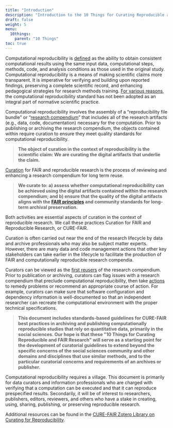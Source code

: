 ```yaml
---
title: "Introduction"
description: "Introduction to the 10 Things for Curating Reproducible and FAIR Research"
draft: false
weight: 5
menu:
  10things:
    parent: "10 Things"
toc: true
---
```

Computational reproducibility is [defined](https://www.nap.edu/catalog/25303/reproducibility-and-replicability-in-science) as the ability to obtain consistent computational results using the same input data, computational steps, methods, code, and analysis conditions as those used in the original study. Computational reproducibility is a means of making scientific claims more transparent. It is imperative for verifying and building upon reported findings, preserving a complete scientific record, and enhancing pedagogical strategies for research methods training. [For various reasons](https://doi.org/10.15497/RDA00063), the computational reproducibility standard has not been adopted as an integral part of normative scientific practice.

Computational reproducibility involves the assembly of a “reproducibility file bundle” or “[research compendium](https://research-compendium.science/)” that includes all of the research artifacts (e.g., data, code, documentation) necessary for the computation. Prior to publishing or archiving the research compendium, the objects contained within require curation to ensure they meet quality standards for computational reproducibility.

> **The object of curation in the context of reproducibility is the scientific claim: We are curating the digital artifacts that underlie the claim.**

[Curation](http://hdl.handle.net/2142/3493) for FAIR and reproducible research is the process of reviewing and enhancing a research compendium for long term reuse.

> **We curate to: a) assess whether computational reproducibility can be achieved using the digital artifacts contained within the research compendium; and b) ensure that the quality of the digital artifacts aligns with the [FAIR principles](https://www.go-fair.org/fair-principles/) and community standards for long-term archival preservation.**

Both activities are essential aspects of curation in the context of reproducible research. We call these practices Curation for FAIR and Reproducible Research, or CURE-FAIR.

Curation is often carried out near the end of the research lifecycle by data and archive professionals who may also be subject matter experts. However, there are many data and code management actions that other key stakeholders can take earlier in the lifecycle to facilitate the production of FAIR and computationally reproducible research compendia.

Curators can be viewed as the [first reusers](https://elischolar.library.yale.edu/cgi/viewcontent.cgi?article=1017&context=dayofdata) of the research compendium. Prior to publication or archiving, curators can flag issues with a research compendium that preclude computational reproducibility, then take [actions](https://www.dcc.ac.uk/about/digital-curation) to remedy problems or recommend an appropriate course of action. For example, curators can make sure that software configuration and dependency information is well-documented so that an independent researcher can recreate the computational environment with the proper technical specifications.

> **This document includes standards-based guidelines for CURE-FAIR best practices in archiving and publishing computationally reproducible studies that rely on quantitative data, primarily in the social sciences. Our hope is that these "10 Things for Curating Reproducible and FAIR Research" will serve as a starting point for the development of curatorial guidelines to extend beyond the specific concerns of the social sciences community and other domains and disciplines that use similar methods, and to the particular curatorial concerns and requirements of an archives or publisher.**

Computational reproducibility requires a village. This document is primarily for data curators and information professionals who are charged with verifying that a computation can be executed and that it can reproduce prespecified results. Secondarily, it will be of interest to researchers, publishers, editors, reviewers, and others who have a stake in creating, using, sharing, publishing, or preserving reproducible research.

Additional resources can be found in the [CURE-FAIR Zotero Library on Curating for Reproducibility](https://www.zotero.org/groups/2868459/rda_cure-fair_subgroup_1/collections/B3FA8CKT).
